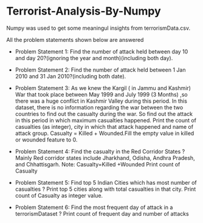 # Terrorist-Analysis-By-Numpy

Numpy was used to get some meaningul insights from terrorismData.csv.

All the problem statements shown below are answered

- Problem Statement 1: Find the number of attack held between day 10 and day 20?(ignoring the year and month)(including both day).

- Problem Statement 2: Find the number of attack held between 1 Jan 2010 and 31 Jan 2010?(including both date).

- Problem Statement 3: As we knew the Kargil ( in Jammu and Kashmir) War that took place between May 1999 and July 1999 (3 Months) ,so there was a huge conflict in Kashmir Valley during this period. In this dataset, there is no information regarding the war between the two countries to find out the casualty during the war. So find out the attack in this period in which maximum casualties happened. Print the count of casualties (as integer), city in which that attack happened and name of attack group. Casualty = Killed + Wounded.Fill the empty value in killed or wounded feature to 0.

- Problem Statement 4: Find the casualty in the Red Corridor States ? Mainly Red corridor states include Jharkhand, Odisha, Andhra Pradesh, and Chhattisgarh. 
Note: Casualty=Killed +Wounded Print count of Casualty

- Problem Statement 5: Find top 5 Indian Cities which has most number of casualties ? Print top 5 cities along with total casualties in that city. Print count of Casualty as integer value.

- Problem Statement 6: Find the most frequent day of attack in a terrorismDataset ? Print count of frequent day and number of attacks
